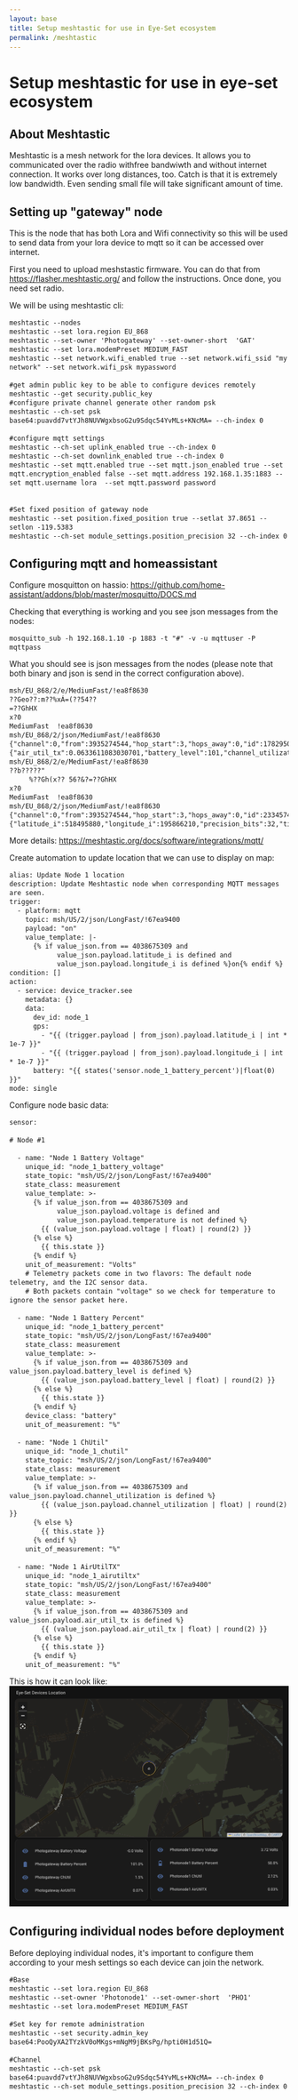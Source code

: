 ```yaml
---
layout: base
title: Setup meshtastic for use in Eye-Set ecosystem
permalink: /meshtastic
---
```

# Setup meshtastic for use in eye-set ecosystem

## About Meshtastic

Meshtastic is a mesh network for the lora devices. It allows you to communicated over the radio withfree bandwiwth and without internet connection. It works over long distances, too. Catch is that it is extremely low bandwidth. Even sending small file will take significant amount of time.

## Setting up "gateway" node

This is the node that has both Lora and Wifi connectivity so this will be used to send data from your lora device to mqtt so it can be accessed over internet.  

First you need to upload meshstastic firmware. You can do that from https://flasher.meshtastic.org/ and follow the instructions. Once done, you need set radio. 

We will be using meshtastic cli:

```
meshtastic --nodes
meshtastic --set lora.region EU_868
meshtastic --set-owner 'Photogateway' --set-owner-short  'GAT'
meshtastic --set lora.modemPreset MEDIUM_FAST
meshtastic --set network.wifi_enabled true --set network.wifi_ssid "my network" --set network.wifi_psk mypassword

#get admin public key to be able to configure devices remotely
meshtastic --get security.public_key
#configure private channel generate other random psk
meshtastic --ch-set psk base64:puavdd7vtYJh8NUVWgxbsoG2u9Sdqc54YvMLs+KNcMA= --ch-index 0

#configure mqtt settings
meshtastic --ch-set uplink_enabled true --ch-index 0
meshtastic --ch-set downlink_enabled true --ch-index 0
meshtastic --set mqtt.enabled true --set mqtt.json_enabled true --set mqtt.encryption_enabled false --set mqtt.address 192.168.1.35:1883 --set mqtt.username lora  --set mqtt.password password


#Set fixed position of gateway node
meshtastic --set position.fixed_position true --setlat 37.8651 --setlon -119.5383
meshtastic --ch-set module_settings.position_precision 32 --ch-index 0
```


## Configuring mqtt and homeassistant

Configure mosquitton on hassio: https://github.com/home-assistant/addons/blob/master/mosquitto/DOCS.md

Checking that everything is working and you see json messages from the nodes:
```
mosquitto_sub -h 192.168.1.10 -p 1883 -t "#" -v -u mqttuser -P mqttpass
```

What you should see is json messages from the nodes (please note that both binary and json is send in the correct configuration above). 
```
msh/EU_868/2/e/MediumFast/!ea8f8630 
??Geo??:m??%xÁ=(??54??
=??GhHX
x?0
MediumFast	!ea8f8630
msh/EU_868/2/json/MediumFast/!ea8f8630 {"channel":0,"from":3935274544,"hop_start":3,"hops_away":0,"id":178295092,"payload":{"air_util_tx":0.0633611083030701,"battery_level":101,"channel_utilization":1.50333333015442,"uptime_seconds":43266,"voltage":-0.00100000004749745},"sender":"!ea8f8630","timestamp":1749534388,"to":4294967295,"type":"telemetry"}
msh/EU_868/2/e/MediumFast/!ea8f8630 
??b?????"
     %??Gh(x?? 56?&?=??GhHX
x?0
MediumFast	!ea8f8630
msh/EU_868/2/json/MediumFast/!ea8f8630 {"channel":0,"from":3935274544,"hop_start":3,"hops_away":0,"id":2334574902,"payload":{"latitude_i":518495880,"longitude_i":195866210,"precision_bits":32,"time":1749534914},"sender":"!ea8f8630","timestamp":1749534914,"to":4294967295,"type":"position"}
```

More details: https://meshtastic.org/docs/software/integrations/mqtt/

Create automation to update location that we can use to display on map:
```
alias: Update Node 1 location
description: Update Meshtastic node when corresponding MQTT messages are seen.
trigger:
  - platform: mqtt
    topic: msh/US/2/json/LongFast/!67ea9400
    payload: "on"
    value_template: |-
      {% if value_json.from == 4038675309 and
            value_json.payload.latitude_i is defined and 
            value_json.payload.longitude_i is defined %}on{% endif %}
condition: []
action:
  - service: device_tracker.see
    metadata: {}
    data:
      dev_id: node_1
      gps:
        - "{{ (trigger.payload | from_json).payload.latitude_i | int * 1e-7 }}"
        - "{{ (trigger.payload | from_json).payload.longitude_i | int * 1e-7 }}"
      battery: "{{ states('sensor.node_1_battery_percent')|float(0) }}"
mode: single
```

Configure node basic data:
```
sensor:

# Node #1 

  - name: "Node 1 Battery Voltage"
    unique_id: "node_1_battery_voltage"
    state_topic: "msh/US/2/json/LongFast/!67ea9400"
    state_class: measurement
    value_template: >-
      {% if value_json.from == 4038675309 and
            value_json.payload.voltage is defined and
            value_json.payload.temperature is not defined %}
        {{ (value_json.payload.voltage | float) | round(2) }}
      {% else %}
        {{ this.state }}
      {% endif %}
    unit_of_measurement: "Volts"
    # Telemetry packets come in two flavors: The default node telemetry, and the I2C sensor data.
    # Both packets contain "voltage" so we check for temperature to ignore the sensor packet here.

  - name: "Node 1 Battery Percent"
    unique_id: "node_1_battery_percent"
    state_topic: "msh/US/2/json/LongFast/!67ea9400"
    state_class: measurement
    value_template: >-
      {% if value_json.from == 4038675309 and value_json.payload.battery_level is defined %}
        {{ (value_json.payload.battery_level | float) | round(2) }}
      {% else %}
        {{ this.state }}
      {% endif %}
    device_class: "battery"
    unit_of_measurement: "%"

  - name: "Node 1 ChUtil"
    unique_id: "node_1_chutil"
    state_topic: "msh/US/2/json/LongFast/!67ea9400"
    state_class: measurement
    value_template: >-
      {% if value_json.from == 4038675309 and value_json.payload.channel_utilization is defined %}
        {{ (value_json.payload.channel_utilization | float) | round(2) }}
      {% else %}
        {{ this.state }}
      {% endif %}
    unit_of_measurement: "%"

  - name: "Node 1 AirUtilTX"
    unique_id: "node_1_airutiltx"
    state_topic: "msh/US/2/json/LongFast/!67ea9400"
    state_class: measurement
    value_template: >-
      {% if value_json.from == 4038675309 and value_json.payload.air_util_tx is defined %}
        {{ (value_json.payload.air_util_tx | float) | round(2) }}
      {% else %}
        {{ this.state }}
      {% endif %}
    unit_of_measurement: "%"
```

This is how it can look like:
![Hassio dashboard view](/img/hassio_dashboards.png)

## Configuring individual nodes before deployment

Before deploying individual nodes, it's important to configure them according to your mesh settings so each device can join the network.

```
#Base
meshtastic --set lora.region EU_868
meshtastic --set-owner 'Photonode1' --set-owner-short  'PHO1'
meshtastic --set lora.modemPreset MEDIUM_FAST

#Set key for remote administration
meshtastic --set security.admin_key base64:PooQyXA2TYzkV0oMKgs+mNgM9jBKsPg/hpti0H1d51Q=

#Channel
meshtastic --ch-set psk base64:puavdd7vtYJh8NUVWgxbsoG2u9Sdqc54YvMLs+KNcMA= --ch-index 0
meshtastic --ch-set module_settings.position_precision 32 --ch-index 0
```
